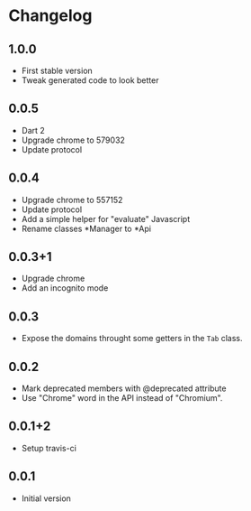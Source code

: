 # Changelog

## 1.0.0
- First stable version
- Tweak generated code to look better

## 0.0.5
- Dart 2
- Upgrade chrome to 579032
- Update protocol

## 0.0.4
- Upgrade chrome to 557152
- Update protocol
- Add a simple helper for "evaluate" Javascript
- Rename classes *Manager to *Api

## 0.0.3+1
- Upgrade chrome
- Add an incognito mode

## 0.0.3
- Expose the domains throught some getters in the `Tab` class.

## 0.0.2
- Mark deprecated members with @deprecated attribute
- Use "Chrome" word in the API instead of "Chromium".

## 0.0.1+2
- Setup travis-ci

## 0.0.1

- Initial version
